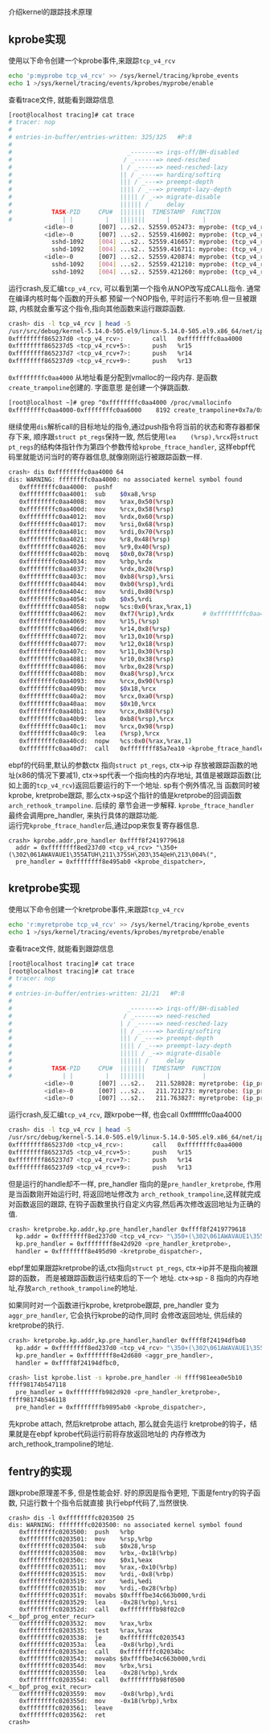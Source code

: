 
介绍kernel的跟踪技术原理

## kprobe实现
使用以下命令创建一个kprobe事件,来跟踪`tcp_v4_rcv`  
``` bash
echo 'p:myprobe tcp_v4_rcv' >> /sys/kernel/tracing/kprobe_events
echo 1 >/sys/kernel/tracing/events/kprobes/myprobe/enable
```
查看trace文件, 就能看到跟踪信息
``` bash
[root@localhost tracing]# cat trace
# tracer: nop
#
# entries-in-buffer/entries-written: 325/325   #P:8
#
#                                _-------=> irqs-off/BH-disabled
#                               / _------=> need-resched
#                              | / _-----=> need-resched-lazy
#                              || / _----=> hardirq/softirq
#                              ||| / _---=> preempt-depth
#                              |||| / _--=> preempt-lazy-depth
#                              ||||| / _-=> migrate-disable
#                              |||||| /     delay
#           TASK-PID     CPU#  |||||||  TIMESTAMP  FUNCTION
#              | |         |   |||||||      |         |
          <idle>-0       [007] ...s2.. 52559.052473: myprobe: (tcp_v4_rcv+0x0/0xf90)
          <idle>-0       [007] ...s2.. 52559.416002: myprobe: (tcp_v4_rcv+0x0/0xf90)
            sshd-1092    [004] ...s2.. 52559.416657: myprobe: (tcp_v4_rcv+0x0/0xf90)
            sshd-1092    [004] ...s2.. 52559.416711: myprobe: (tcp_v4_rcv+0x0/0xf90)
          <idle>-0       [007] ...s2.. 52559.420874: myprobe: (tcp_v4_rcv+0x0/0xf90)
            sshd-1092    [004] ...s2.. 52559.421210: myprobe: (tcp_v4_rcv+0x0/0xf90)
            sshd-1092    [004] ...s2.. 52559.421260: myprobe: (tcp_v4_rcv+0x0/0xf90)
```
运行crash,反汇编`tcp_v4_rcv`, 可以看到第一个指令从NOP改写成CALL指令. 通常在编译内核时每个函数的开头都
预留一个NOP指令, 平时运行不影响.但一旦被跟踪, 内核就会重写这个指令,指向其他函数来运行跟踪函数.
``` bash
crash> dis -l tcp_v4_rcv | head -5
/usr/src/debug/kernel-5.14.0-505.el9/linux-5.14.0-505.el9.x86_64/net/ipv4/tcp_ipv4.c: 1916
0xffffffff865237d0 <tcp_v4_rcv>:        call   0xffffffffc0aa4000
0xffffffff865237d5 <tcp_v4_rcv+5>:      push   %r15
0xffffffff865237d7 <tcp_v4_rcv+7>:      push   %r14
0xffffffff865237d9 <tcp_v4_rcv+9>:      push   %r13
```
`0xffffffffc0aa4000` 从地址看是分配到vmalloc的一段内存. 是函数`create_trampoline`创建的. 字面意思
是创建一个弹跳函数.
``` bash
[root@localhost ~]# grep ^0xffffffffc0aa4000 /proc/vmallocinfo
0xffffffffc0aa4000-0xffffffffc0aa6000    8192 create_trampoline+0x7a/0x260 pages=1 vmalloc N0=1
```
继续使用`dis`解析call的目标地址的指令,通过push指令将当前的状态和寄存器都保存下来, 顺序跟`struct pt_regs`保持一致,
然后使用`lea    (%rsp),%rcx`将`struct pt_regs`的结构体指针作为第四个参数传给`kprobe_ftrace_handler`, 
这样ebpf代码里就能访问当时的寄存器信息,就像刚刚运行被跟踪函数一样.
``` bash
crash> dis 0xffffffffc0aa4000 64
dis: WARNING: ffffffffc0aa4000: no associated kernel symbol found
   0xffffffffc0aa4000:  pushf
   0xffffffffc0aa4001:  sub    $0xa8,%rsp
   0xffffffffc0aa4008:  mov    %rax,0x50(%rsp)
   0xffffffffc0aa400d:  mov    %rcx,0x58(%rsp)
   0xffffffffc0aa4012:  mov    %rdx,0x60(%rsp)
   0xffffffffc0aa4017:  mov    %rsi,0x68(%rsp)
   0xffffffffc0aa401c:  mov    %rdi,0x70(%rsp)
   0xffffffffc0aa4021:  mov    %r8,0x48(%rsp)
   0xffffffffc0aa4026:  mov    %r9,0x40(%rsp)
   0xffffffffc0aa402b:  movq   $0x0,0x78(%rsp)
   0xffffffffc0aa4034:  mov    %rbp,%rdx
   0xffffffffc0aa4037:  mov    %rdx,0x20(%rsp)
   0xffffffffc0aa403c:  mov    0xb8(%rsp),%rsi
   0xffffffffc0aa4044:  mov    0xb0(%rsp),%rdi
   0xffffffffc0aa404c:  mov    %rdi,0x80(%rsp)
   0xffffffffc0aa4054:  sub    $0x5,%rdi
   0xffffffffc0aa4058:  nopw   %cs:0x0(%rax,%rax,1)
   0xffffffffc0aa4062:  mov    0xf7(%rip),%rdx        # 0xffffffffc0aa4160
   0xffffffffc0aa4069:  mov    %r15,(%rsp)
   0xffffffffc0aa406d:  mov    %r14,0x8(%rsp)
   0xffffffffc0aa4072:  mov    %r13,0x10(%rsp)
   0xffffffffc0aa4077:  mov    %r12,0x18(%rsp)
   0xffffffffc0aa407c:  mov    %r11,0x30(%rsp)
   0xffffffffc0aa4081:  mov    %r10,0x38(%rsp)
   0xffffffffc0aa4086:  mov    %rbx,0x28(%rsp)
   0xffffffffc0aa408b:  mov    0xa8(%rsp),%rcx
   0xffffffffc0aa4093:  mov    %rcx,0x90(%rsp)
   0xffffffffc0aa409b:  mov    $0x18,%rcx
   0xffffffffc0aa40a2:  mov    %rcx,0xa0(%rsp)
   0xffffffffc0aa40aa:  mov    $0x10,%rcx
   0xffffffffc0aa40b1:  mov    %rcx,0x88(%rsp)
   0xffffffffc0aa40b9:  lea    0xb8(%rsp),%rcx
   0xffffffffc0aa40c1:  mov    %rcx,0x98(%rsp)
   0xffffffffc0aa40c9:  lea    (%rsp),%rcx
   0xffffffffc0aa40cd:  nopw   %cs:0x0(%rax,%rax,1)
   0xffffffffc0aa40d7:  call   0xffffffff85a7ea10 <kprobe_ftrace_handler>
```
ebpf的代码里,默认的参数ctx 指向`struct pt_regs`, ctx->ip 存放被跟踪函数的地址(x86的情况下要减1),
ctx->sp代表一个指向栈的内存地址, 其值是被跟踪函数(比如上面的`tcp_v4_rcv`)返回后要运行的下一个地址. sp有个例外情况,当
函数同时被kprobe, kretprobe跟踪, 那么ctx->sp这个指针的值是kretprobe的回调函数`arch_rethook_trampoline`.  后续的
章节会进一步解释. 
`kprobe_ftrace_handler` 最终会调用pre_handler, 来执行具体的跟踪功能.  
运行完`kprobe_ftrace_handler`后,通过pop来恢复寄存器信息.  


```
crash> kprobe.addr,pre_handler 0xffff8f2419779618
  addr = 0xffffffff8ed237d0 <tcp_v4_rcv> "\350+(\302\061AWAVAUE1\355ATUH\211\375SH\203\354@eH\213\004%(",
  pre_handler = 0xffffffff8e495ab0 <kprobe_dispatcher>,
```

## kretprobe实现
使用以下命令创建一个kretprobe事件,来跟踪`tcp_v4_rcv`  
``` bash
echo 'r:myretprobe tcp_v4_rcv' >> /sys/kernel/tracing/kprobe_events
echo 1 >/sys/kernel/tracing/events/kprobes/myretprobe/enable
```
查看trace文件, 就能看到跟踪信息
``` bash
[root@localhost tracing]# cat trace
[root@localhost tracing]# cat trace
# tracer: nop
#
# entries-in-buffer/entries-written: 21/21   #P:8
#
#                                _-------=> irqs-off/BH-disabled
#                               / _------=> need-resched
#                              | / _-----=> need-resched-lazy
#                              || / _----=> hardirq/softirq
#                              ||| / _---=> preempt-depth
#                              |||| / _--=> preempt-lazy-depth
#                              ||||| / _-=> migrate-disable
#                              |||||| /     delay
#           TASK-PID     CPU#  |||||||  TIMESTAMP  FUNCTION
#              | |         |   |||||||      |         |
          <idle>-0       [007] ...s2..   211.528028: myretprobe: (ip_protocol_deliver_rcu+0x32/0x2e0 <- tcp_v4_rcv)
          <idle>-0       [007] ...s2..   211.721273: myretprobe: (ip_protocol_deliver_rcu+0x32/0x2e0 <- tcp_v4_rcv)
          <idle>-0       [007] ...s2..   211.763827: myretprobe: (ip_protocol_deliver_rcu+0x32/0x2e0 <- tcp_v4_rcv)
```
运行crash,反汇编`tcp_v4_rcv`, 跟krpobe一样, 也会call 0xffffffffc0aa4000
``` bash
crash> dis -l tcp_v4_rcv | head -5
/usr/src/debug/kernel-5.14.0-505.el9/linux-5.14.0-505.el9.x86_64/net/ipv4/tcp_ipv4.c: 1916
0xffffffff865237d0 <tcp_v4_rcv>:        call   0xffffffffc0aa4000
0xffffffff865237d5 <tcp_v4_rcv+5>:      push   %r15
0xffffffff865237d7 <tcp_v4_rcv+7>:      push   %r14
0xffffffff865237d9 <tcp_v4_rcv+9>:      push   %r13
```
但是运行的handle却不一样, pre_handler 指向的是`pre_handler_kretprobe`, 作用是当函数刚开始运行时, 将返回地址修改为
`arch_rethook_trampoline`,这样就完成对函数返回的跟踪, 在钩子函数里执行自定义内容,然后再次修改返回地址为正确的值.
``` bash
crash> kretprobe.kp.addr,kp.pre_handler,handler 0xffff8f2419779618
  kp.addr = 0xffffffff8ed237d0 <tcp_v4_rcv> "\350+(\302\061AWAVAUE1\355ATUH\211\375SH\203\354@eH\213\004%(",
  kp.pre_handler = 0xffffffff8e42d920 <pre_handler_kretprobe>,
  handler = 0xffffffff8e495d90 <kretprobe_dispatcher>,
```
ebpf里如果跟踪kretprobe的话,ctx指向`struct pt_regs`, ctx->ip并不是指向被跟踪的函数， 而是被跟踪函数运行结束后的下一个
地址. ctx->sp - 8 指向的内存地址,存放`arch_rethook_trampoline`的地址.

如果同时对一个函数进行kprobe, kretprobe跟踪, pre_handler 变为 `aggr_pre_handler`, 它会执行kprobe的动作,同时
会修改返回地址, 供后续的kretprobe的执行.
``` bash
crash> kretprobe.kp.addr,kp.pre_handler,handler 0xffff8f24194dfb40
  kp.addr = 0xffffffff8ed237d0 <tcp_v4_rcv> "\350+(\302\061AWAVAUE1\355ATUH\211\375SH\203\354@eH\213\004%(",
  kp.pre_handler = 0xffffffff8e42d680 <aggr_pre_handler>,
  handler = 0xffff8f24194dfbc0,
```
``` bash
crash> list kprobe.list -s kprobe.pre_handler -H ffff981eea0e5b10
ffff98174b547118
  pre_handler = 0xffffffffb982d920 <pre_handler_kretprobe>,
ffff98174b546118
  pre_handler = 0xffffffffb9895ab0 <kprobe_dispatcher>,
```
先kprobe attach, 然后kretprobe attach, 那么就会先运行 kretprobe的钩子，结果就是在ebpf kprobe代码运行前将存放返回地址的
内存修改为arch_rethook_trampoline的地址.

## fentry的实现
跟kprobe原理差不多, 但是性能会好. 好的原因是指令更短, 下面是fentry的钩子函数, 只运行数十个指令后就直接
执行ebpf代码了,当然很快.

``` 
crash> dis -l 0xffffffffc0203500 25
dis: WARNING: ffffffffc0203500: no associated kernel symbol found
   0xffffffffc0203500:  push   %rbp
   0xffffffffc0203501:  mov    %rsp,%rbp
   0xffffffffc0203504:  sub    $0x28,%rsp
   0xffffffffc0203508:  mov    %rbx,-0x18(%rbp)
   0xffffffffc020350c:  mov    $0x1,%eax
   0xffffffffc0203511:  mov    %rax,-0x10(%rbp)
   0xffffffffc0203515:  mov    %rdi,-0x8(%rbp)
   0xffffffffc0203519:  xor    %edi,%edi
   0xffffffffc020351b:  mov    %rdi,-0x28(%rbp)
   0xffffffffc020351f:  movabs $0xffffbe34c663b000,%rdi
   0xffffffffc0203529:  lea    -0x28(%rbp),%rsi
   0xffffffffc020352d:  call   0xffffffffb98f02c0 <__bpf_prog_enter_recur>
   0xffffffffc0203532:  mov    %rax,%rbx
   0xffffffffc0203535:  test   %rax,%rax
   0xffffffffc0203538:  je     0xffffffffc0203543
   0xffffffffc020353a:  lea    -0x8(%rbp),%rdi
   0xffffffffc020353e:  call   0xffffffffc02034bc
   0xffffffffc0203543:  movabs $0xffffbe34c663b000,%rdi
   0xffffffffc020354d:  mov    %rbx,%rsi
   0xffffffffc0203550:  lea    -0x28(%rbp),%rdx
   0xffffffffc0203554:  call   0xffffffffb98f0500 <__bpf_prog_exit_recur>
   0xffffffffc0203559:  mov    -0x8(%rbp),%rdi
   0xffffffffc020355d:  mov    -0x18(%rbp),%rbx
   0xffffffffc0203561:  leave
   0xffffffffc0203562:  ret
crash>
```